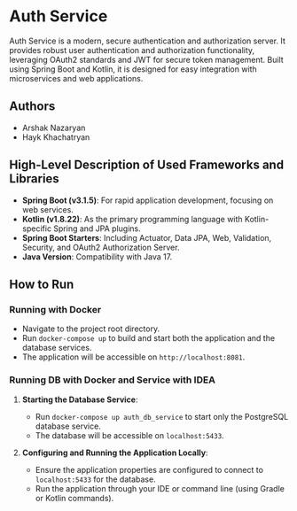 # Auth Service

Auth Service is a modern, secure authentication and authorization server. It provides robust user authentication and authorization functionality, leveraging OAuth2 standards and JWT for secure token management. Built using Spring Boot and Kotlin, it is designed for easy integration with microservices and web applications.

## Authors
- Arshak Nazaryan
- Hayk Khachatryan

## High-Level Description of Used Frameworks and Libraries
- **Spring Boot (v3.1.5)**: For rapid application development, focusing on web services.
- **Kotlin (v1.8.22)**: As the primary programming language with Kotlin-specific Spring and JPA plugins.
- **Spring Boot Starters**: Including Actuator, Data JPA, Web, Validation, Security, and OAuth2 Authorization Server.
- **Java Version**: Compatibility with Java 17.

## How to Run
### Running with Docker
- Navigate to the project root directory.
- Run `docker-compose up` to build and start both the application and the database services.
- The application will be accessible on `http://localhost:8081`.

### Running DB with Docker and Service with IDEA
1. **Starting the Database Service**:
    - Run `docker-compose up auth_db_service` to start only the PostgreSQL database service.
    - The database will be accessible on `localhost:5433`.

2. **Configuring and Running the Application Locally**:
    - Ensure the application properties are configured to connect to `localhost:5433` for the database.
    - Run the application through your IDE or command line (using Gradle or Kotlin commands).
